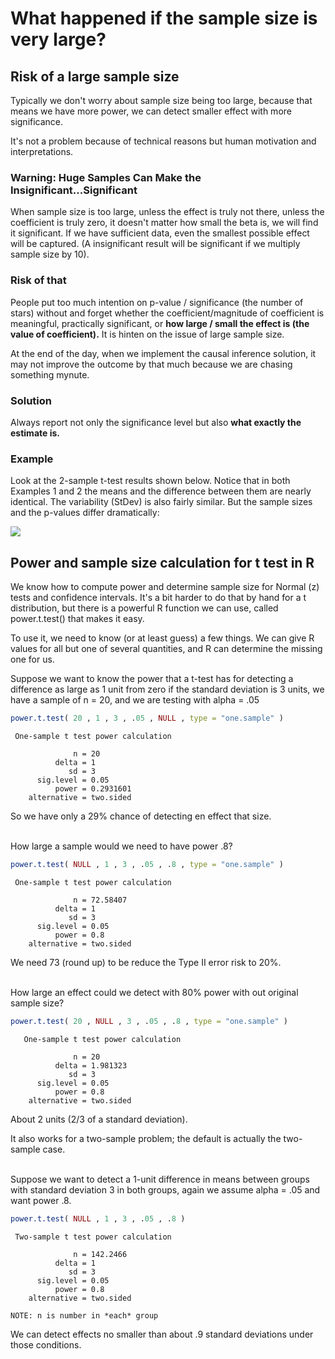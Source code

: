 # What happened if the sample size is very large?




## Risk of a large sample size

Typically we don't worry about sample size being too large, because that means we have more power, we can detect smaller effect with more significance.

It's not a problem because of technical reasons but human motivation and interpretations.



### Warning: Huge Samples Can Make the Insignificant...Significant

When sample size is too large, unless the effect is truly not there, unless the coefficient is truly zero, it doesn't matter how small the beta is, we will find it significant. If we have sufficient data, even the smallest possible effect will be captured. (A insignificant result will be significant if we multiply sample size by 10).

### Risk of that

People put too much intention on p-value / significance (the number of stars) without and forget whether the coefficient/magnitude of coefficient is meaningful, practically significant, or **how large / small the effect is (the value of coefficient).**  It is hinten on the issue of large sample size.

At the end of the day, when  we implement the causal inference solution, it may not improve the outcome by that much because we are chasing something mynute.

### Solution

Always report not only the significance level but also **what exactly the estimate is.**



### Example

Look at the 2-sample t-test results shown below. Notice that in both Examples 1 and 2 the means and the difference between them are nearly identical. The variability (StDev) is also fairly similar. But the sample sizes and the p-values differ dramatically:

![](https://blog.minitab.com/hubfs/Imported_Blog_Media/ttest.jpg)





## Power and sample size calculation for t test in R

We know how to compute power and determine sample size for Normal (z) tests and confidence intervals.  It's a bit harder to do that by hand for a t distribution, but there is a powerful R function we can use, called power.t.test() that makes it easy.

To use it, we need to know (or at least guess) a few things.  We can give R values for all but one of several quantities, and R can determine the missing one for us.  

Suppose we want to know the power that a t-test has for detecting a difference as large as 1 unit from zero if the standard deviation is 3 units, we have a sample of n = 20, and we are testing with alpha = .05

```R
power.t.test( 20 , 1 , 3 , .05 , NULL , type = "one.sample" )
```

```
 One-sample t test power calculation

              n = 20
          delta = 1
             sd = 3
      sig.level = 0.05
          power = 0.2931601
    alternative = two.sided
```



So we have only a 29% chance of detecting en effect that size.



<br>How large a sample would we need to have power .8?

```R
power.t.test( NULL , 1 , 3 , .05 , .8 , type = "one.sample" )
```

```
 One-sample t test power calculation

              n = 72.58407
          delta = 1
             sd = 3
      sig.level = 0.05
          power = 0.8
    alternative = two.sided
```

We need 73 (round up) to be reduce the Type II error risk to 20%.

<br>How large an effect could we detect with 80% power with out original sample size?

```R
power.t.test( 20 , NULL , 3 , .05 , .8 , type = "one.sample" )
```

```
   One-sample t test power calculation

              n = 20
          delta = 1.981323
             sd = 3
      sig.level = 0.05
          power = 0.8
    alternative = two.sided
```

About 2 units (2/3 of a standard deviation).

It also works for a two-sample problem; the default is actually the two-sample case.

<br>Suppose we want to detect a 1-unit difference in means between groups with standard deviation 3 in both groups, again we assume alpha = .05 and want power .8.

```R
power.t.test( NULL , 1 , 3 , .05 , .8 )
```

```
 Two-sample t test power calculation

              n = 142.2466
          delta = 1
             sd = 3
      sig.level = 0.05
          power = 0.8
    alternative = two.sided

NOTE: n is number in *each* group
```

We can detect effects no smaller than about .9 standard deviations under those conditions.

